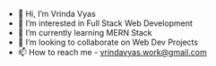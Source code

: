 - 👋 Hi, I’m Vrinda Vyas
- 👀 I’m interested in Full Stack Web Development 
- 🌱 I’m currently learning MERN Stack
- 💞️ I’m looking to collaborate on Web Dev Projects
- 📫 How to reach me - vrindavyas.work@gmail.com

<!---
imvrinda/imvrinda is a ✨ special ✨ repository because its `README.md` (this file) appears on your GitHub profile.
You can click the Preview link to take a look at your changes.
--->
